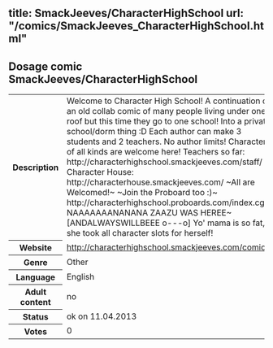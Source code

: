 title: SmackJeeves/CharacterHighSchool
url: "/comics/SmackJeeves_CharacterHighSchool.html"
---
Dosage comic SmackJeeves/CharacterHighSchool
-----------------------------------------

<table class="comicinfo">
<tr>
<th>Description</th><td>Welcome to Character High School! A continuation of an old collab comic of many people living under one roof but this time they go to one school! Into a private school/dorm thing :D Each author can make 3 students and 2 teachers. No author limits! Characters of all kinds are welcome here! Teachers so far: http://characterhighschool.smackjeeves.com/staff/ Character House: http://characterhouse.smackjeeves.com/ ~All are Welcomed!~ ~Join the Proboard too :)~ http://characterhighschool.proboards.com/index.cgi NAAAAAAANANANA ZAAZU WAS HEREE~ [ANDALWAYSWILLBEEE o---o] Yo' mama is so fat, she took all character slots for herself!</td>
</tr>
<tr>
<th>Website</th><td><a href="http://characterhighschool.smackjeeves.com/comics/">http://characterhighschool.smackjeeves.com/comics/</a></td>
</tr>
<tr>
<th>Genre</th><td>Other</td>
</tr>
<tr>
<th>Language</th><td>English</td>
</tr>
<tr>
<th>Adult content</th><td>no</td>
</tr>
<tr>
<th>Status</th><td>ok on 11.04.2013</td>
</tr>
<tr>
<th>Votes</th><td>0</div></td>
</tr>
</table>
